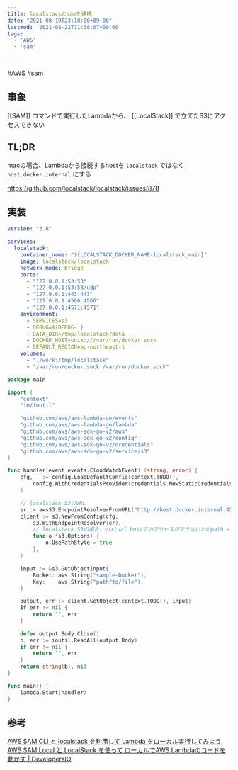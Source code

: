 ```yaml
---
title: localstackとsamを連携
date: "2021-08-19T23:18:00+09:00"
lastmod: '2021-08-22T11:38:07+09:00'
tags:
  - 'AWS'
  - 'sam'

---
```


#AWS #sam

## 事象

[[SAM]] コマンドで実行したLambdaから、 [[LocalStack]] で立てたS3にアクセスできない

## TL;DR

macの場合、Lambdaから接続するhostを `localstack` ではなく `host.docker.internal` にする

<https://github.com/localstack/localstack/issues/878>

## 実装

```yml:docker-compose.yml
version: "3.8"

services:
  localstack:
    container_name: "${LOCALSTACK_DOCKER_NAME-localstack_main}"
    image: localstack/localstack
    network_mode: bridge
    ports:
      - "127.0.0.1:53:53"
      - "127.0.0.1:53:53/udp"
      - "127.0.0.1:443:443"
      - "127.0.0.1:4566:4566"
      - "127.0.0.1:4571:4571"
    environment:
      - SERVICES=s3
      - DEBUG=${DEBUG- }
      - DATA_DIR=/tmp/localstack/data
      - DOCKER_HOST=unix:///var/run/docker.sock
      - DEFAULT_REGION=ap-northeast-1
    volumes:
      - "./work:/tmp/localstack"
      - "/var/run/docker.sock:/var/run/docker.sock"
```

```go:main.go
package main

import (
	"context"
	"io/ioutil"

	"github.com/aws/aws-lambda-go/events"
	"github.com/aws/aws-lambda-go/lambda"
	"github.com/aws/aws-sdk-go-v2/aws"
	"github.com/aws/aws-sdk-go-v2/config"
	"github.com/aws/aws-sdk-go-v2/credentials"
	"github.com/aws/aws-sdk-go-v2/service/s3"
)

func handler(event events.CloudWatchEvent) (string, error) {
	cfg, _ := config.LoadDefaultConfig(context.TODO(),
		config.WithCredentialsProvider(credentials.NewStaticCredentialsProvider("dummy", "dummy", "dummy")),
	)

    // localstack S3のURL
    er := awsS3.EndpointResolverFromURL("http://host.docker.internal:4566")
	client := s3.NewFromConfig(cfg,
		s3.WithEndpointResolver(er),
        // localstack S3の場合、virtual hostでのアクセスができないためpath styleを使う
		func(o *s3.Options) {
			o.UsePathStyle = true
		},
	)

	input := &s3.GetObjectInput{
		Bucket: aws.String("sample-bucket"),
		Key:    aws.String("path/to/file"),
	}

	output, err := client.GetObject(context.TODO(), input)
	if err != nil {
		return "", err
	}

	defer output.Body.Close()
	b, err := ioutil.ReadAll(output.Body)
	if err != nil {
		return "", err
	}
	return string(b), nil
}

func main() {
	lambda.Start(handler)
}
```

## 参考

[AWS SAM CLI と localstack を利用して Lambda をローカル実行してみよう](https://bsblog.casareal.co.jp/archives/5571)
[AWS SAM Local と LocalStack を使って ローカルでAWS Lambdaのコードを動かす | DevelopersIO](https://dev.classmethod.jp/articles/sam-local-with-localstack/)
